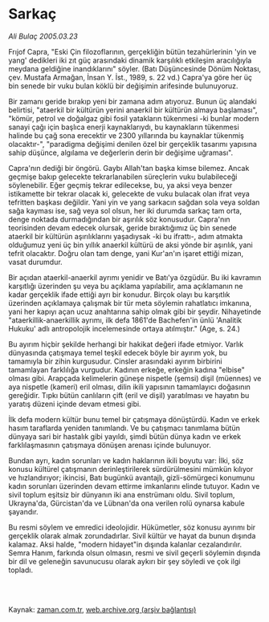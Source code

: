 # Sarkaç

*Ali Bulaç 2005.03.23*

<td class="columnist-detail">
<p>Frıjof Capra, "Eski Çin filozoflarının, gerçekliğin bütün tezahürlerinin 'yin ve yang' dedikleri iki zıt güç arasındaki dinamik karşılıklı etkileşim aracılığıyla meydana geldiğine inandıklarını" söyler. (Batı Düşüncesinde Dönüm Noktası, çev. Mustafa Armağan, İnsan Y. İst., 1989,  s. 22 vd.) Capra'ya göre her üç bin senede bir vuku bulan köklü bir değişimin arifesinde bulunuyoruz.</p>
<p>
<div id="haberMetinDiv">
<p>Bir zamanı geride bırakıp yeni bir zamana adım atıyoruz. Bunun üç alandaki belirtisi, "ataerkil bir kültürün yerini anaerkil bir kültürün almaya başlaması", "kömür, petrol ve doğalgaz gibi fosil yatakların tükenmesi -ki bunlar modern sanayi çağı için başlıca enerji kaynaklarıydı, bu kaynakların tükenmesi halinde bu çağ sona erecektir ve 2300 yıllarında bu kaynaklar tükenmiş olacaktır-", "paradigma değişimi denilen özel bir gerçeklik tasarımı yapısına sahip düşünce, algılama ve değerlerin derin bir değişime uğraması".
<p>Capra'nın dediği bir öngörü. Gaybı Allah'tan başka kimse bilemez. Ancak geçmişe bakıp gelecekte tekrarlanabilen süreçlerin vuku bulabileceği söylenebilir. Eğer geçmiş tekrar edilecekse, bu, ya aksi veya benzer istikamette bir tekrar olacak ki, gelecekte de vuku bulacak olan ifrat veya tefritten başkası değildir. Yani yin ve yang sarkacın sağdan sola veya soldan sağa kayması ise, sağ veya sol olsun, her iki durumda sarkaç tam orta, denge noktada durmadığından bir aşırılık söz konusudur. Capra'nın teorisinden devam edecek olursak, geride bıraktığımız üç bin senede ataerkil bir kültürün aşırılıklarını yaşadıysak -ki bu ifrattı-, adım atmakta olduğumuz yeni üç bin yıllık anaerkil kültürü de aksi yönde bir aşırılık, yani tefrit olacaktır. Doğru olan tam denge, yani Kur'an'ın işaret ettiği mizan, vasat durumdur.
<p> Bir açıdan ataerkil-anaerkil ayrımı yenidir ve Batı'ya özgüdür. Bu iki kavramın karşıtlığı üzerinden şu veya bu açıklama yapılabilir, ama açıklamanın ne kadar gerçeklik ifade ettiği ayrı bir konudur. Birçok olayı bu karşıtlık üzerinden açıklamaya çalışmak bir tür meta söylemin rahatlatıcı imkanına, yani her kapıyı açan ucuz anahtarına sahip olmak gibi bir şeydir. Nihayetinde "ataerkillik-anaerkillik ayrımı, ilk defa 1861'de Bachefen'in ünlü 'Analitik Hukuku' adlı antropolojik incelemesinde ortaya atılmıştır." (Age, s. 24.)
<p> Bu ayırım hiçbir şekilde herhangi bir hakikat değeri ifade etmiyor. Varlık dünyasında çatışmaya temel teşkil edecek böyle bir ayırım yok, bu tamamıyla bir zihin kurgusudur. Cinsler arasındaki ayırım birbirini tamamlayan farklılığa vurgudur. Kadının erkeğe, erkeğin kadına "elbise" olması gibi. Arapçada kelimelerin güneşe nispetle (şemsi) dişil (müennes) ve aya nispetle (kameri) eril olması, dilin ikili yapısının tamamlayıcı doğasının gereğidir. Tıpkı bütün canlıların çift (eril ve dişil) yaratılması ve hayatın bu yaratış düzeni içinde devam etmesi gibi.
<p>İlk defa modern kültür bunu temel bir çatışmaya dönüştürdü. Kadın ve erkek hasım taraflarda yeniden tanımlandı. Ve bu çatışmacı tanımlama bütün dünyaya sari bir hastalık gibi yayıldı, şimdi bütün dünya kadın ve erkek farklılaşmasının çatışmaya dönüşen arenası içinde bulunuyor.
<p>Bundan ayrı, kadın sorunları ve kadın haklarının ikili boyutu var: İlki, söz konusu kültürel çatışmanın derinleştirilerek sürdürülmesini mümkün kılıyor ve hızlandırıyor; ikincisi, Batı bugünkü avantajlı, gizli-sömürgeci konumunu kadın sorunları üzerinden devam ettirme imkanlarını elinde tutuyor. Kadın ve sivil toplum eşitsiz bir dünyanın iki ana enstrümanı oldu. Sivil toplum, Ukrayna'da, Gürcistan'da ve Lübnan'da ona verilen rolü oynarsa kabule şayandır.
<p>Bu resmi söylem ve emredici ideolojidir. Hükümetler, söz konusu ayırımı bir gerçeklik olarak almak zorundadırlar. Sivil kültür ve hayat da bunun dışında kalamaz. Aksi halde, "modern hidayet"in dışında kalanlar cezalandırılır. Semra Hanım, farkında olsun olmasın, resmi ve sivil geçerli söylemin dışında bir dil ve geleneğin savunucusu olarak aykırı bir şey söyledi ve çok ilgi topladı.</p></p></p></p></p></p></p></div>
</p>


<p><br>
		 </br></p></td>

Kaynak: [zaman.com.tr](http://zaman.com.tr/yazar.do?yazino=155512), [web.archive.org (arşiv bağlantısı)](http://web.archive.org/web/20120314234035/http://www.zaman.com.tr/yazar.do?yazino=155512)
